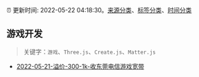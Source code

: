 :alarm_clock: 更新时间: 2022-05-22 04:18:30。[来源分类](../README.md)、[标签分类](../TAGS.md)、[时间分类](../TIMELINE.md)

## 游戏开发


> 关键字：`游戏`、`Three.js`、`Create.js`、`Matter.js`



- [2022-05-21-溢价-300-1k-收东莞电信游戏宽带](https://www.v2ex.com/t/854413) 